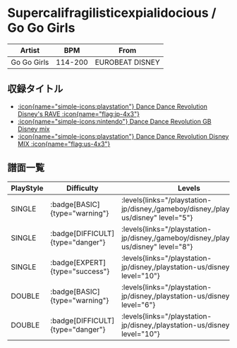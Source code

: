 # Supercalifragilisticexpialidocious / Go Go Girls

|Artist|BPM|From|
|------|---|----|
|Go Go Girls|114-200|EUROBEAT DISNEY|

## 収録タイトル

- [:icon{name="simple-icons:playstation"} Dance Dance Revolution Disney's RAVE :icon{name="flag:jp-4x3"}](/playstation-jp/disney)
- [:icon{name="simple-icons:nintendo"} Dance Dance Revolution GB Disney mix](/gameboy/disney)
- [:icon{name="simple-icons:playstation"} Dance Dance Revolution Disney MIX :icon{name="flag:us-4x3"}](/playstation-us/disney)

## 譜面一覧

|PlayStyle|Difficulty|Levels|Notes|Movie|
|---------|----------|------|-----|-----|
|SINGLE| :badge[BASIC]{type="warning"}| :levels{links="/playstation-jp/disney,/gameboy/disney,/playstation-us/disney" level="5"}|238/0||
|SINGLE| :badge[DIFFICULT]{type="danger"}| :levels{links="/playstation-jp/disney,/gameboy/disney,/playstation-us/disney" level="8"}|286/0||
|SINGLE| :badge[EXPERT]{type="success"}| :levels{links="/playstation-jp/disney,/playstation-us/disney" level="10"}|359/0||
|DOUBLE| :badge[BASIC]{type="warning"}| :levels{links="/playstation-jp/disney,/playstation-us/disney" level="6"}|237/0||
|DOUBLE| :badge[DIFFICULT]{type="danger"}| :levels{links="/playstation-jp/disney,/playstation-us/disney" level="10"}|340/0||
